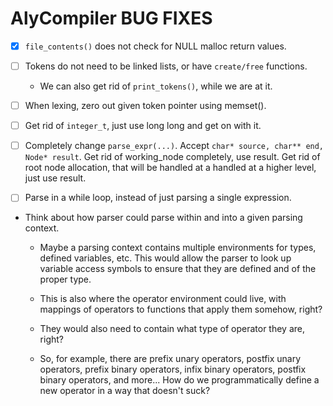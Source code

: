 # AlyCompiler BUG FIXES

- [x] `file_contents()` does not check for NULL malloc return values.

- [ ] Tokens do not need to be linked lists, or have `create/free` functions.

  - We can also get rid of `print_tokens()`, while we are at it.

- [ ] When lexing, zero out given token pointer using memset().

- [ ] Get rid of `integer_t`, just use long long and get on with it.

- [ ] Completely change `parse_expr(...)`. Accept `char* source, char** end, Node* result`. Get rid of working_node completely, use result. Get rid of root node allocation, that will be handled at a handled at a higher level, just use result.

- [ ] Parse in a while loop, instead of just parsing a single expression.

- Think about how parser could parse within and into a given parsing context.

  - Maybe a parsing context contains multiple environments for types, defined variables, etc. This would allow the parser to look up variable access symbols to ensure that they are defined and of the proper type.

  - This is also where the operator environment could live, with mappings of operators to functions that apply them somehow, right?

  - They would also need to contain what type of operator they are, right?

  - So, for example, there are prefix unary operators, postfix unary operators, prefix binary operators, infix binary operators, postfix binary operators, and more... How do we programmatically define a new operator in a way that doesn't suck?